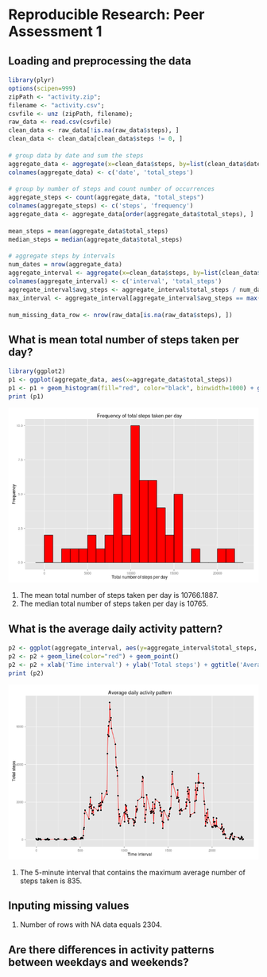 # Reproducible Research: Peer Assessment 1


## Loading and preprocessing the data


```r
library(plyr)
options(scipen=999)
zipPath <- "activity.zip";
filename <- "activity.csv";
csvfile <- unz (zipPath, filename);
raw_data <- read.csv(csvfile)
clean_data <- raw_data[!is.na(raw_data$steps), ]
clean_data <- clean_data[clean_data$steps != 0, ]

# group data by date and sum the steps
aggregate_data <- aggregate(x=clean_data$steps, by=list(clean_data$date), FUN = sum)
colnames(aggregate_data) <- c('date', 'total_steps')

# group by number of steps and count number of occurrences
aggregate_steps <- count(aggregate_data, "total_steps")
colnames(aggregate_steps) <- c('steps', 'frequency')
aggregate_data <- aggregate_data[order(aggregate_data$total_steps), ]

mean_steps = mean(aggregate_data$total_steps)
median_steps = median(aggregate_data$total_steps)

# aggregate steps by intervals
num_dates = nrow(aggregate_data)
aggregate_interval <- aggregate(x=clean_data$steps, by=list(clean_data$interval), FUN = sum)
colnames(aggregate_interval) <- c('interval', 'total_steps')
aggregate_interval$avg_steps <- aggregate_interval$total_steps / num_dates
max_interval <- aggregate_interval[aggregate_interval$avg_steps == max(aggregate_interval$avg_steps), c('interval')]

num_missing_data_row <- nrow(raw_data[is.na(raw_data$steps), ])
```

## What is mean total number of steps taken per day?


```r
library(ggplot2)
p1 <- ggplot(aggregate_data, aes(x=aggregate_data$total_steps))
p1 <- p1 + geom_histogram(fill="red", color="black", binwidth=1000) + ggtitle("Frequency of total steps taken per day") + xlab('Total number of steps per day') + ylab('Frequency')
print (p1)
```

![plot of chunk total_steps](figure/total_steps.png) 

1. The mean total number of steps taken per day is 10766.1887.
2. The median total number of steps taken per day is 10765.

## What is the average daily activity pattern?


```r
p2 <- ggplot(aggregate_interval, aes(y=aggregate_interval$total_steps, x=aggregate_interval$interval))
p2 <- p2 + geom_line(color="red") + geom_point()
p2 <- p2 + xlab('Time interval') + ylab('Total steps') + ggtitle('Average daily activity pattern')
print (p2)
```

![plot of chunk timeseriesplot](figure/timeseriesplot.png) 

1. The 5-minute interval that contains the maximum average number of steps taken is 835.

## Inputing missing values

1. Number of rows with NA data equals 2304.

## Are there differences in activity patterns between weekdays and weekends?
